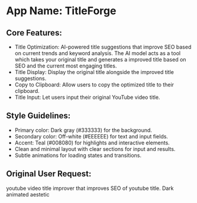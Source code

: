 # **App Name**: TitleForge

## Core Features:

- Title Optimization: AI-powered title suggestions that improve SEO based on current trends and keyword analysis. The AI model acts as a tool which takes your original title and generates a improved title based on SEO and the current most engaging titles.
- Title Display: Display the original title alongside the improved title suggestions.
- Copy to Clipboard: Allow users to copy the optimized title to their clipboard.
- Title Input: Let users input their original YouTube video title.

## Style Guidelines:

- Primary color: Dark gray (#333333) for the background.
- Secondary color: Off-white (#EEEEEE) for text and input fields.
- Accent: Teal (#008080) for highlights and interactive elements.
- Clean and minimal layout with clear sections for input and results.
- Subtle animations for loading states and transitions.

## Original User Request:
youtube video title improver that improves SEO of youtube title. Dark animated aestetic
  